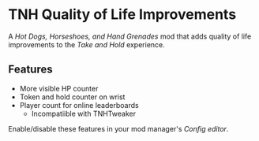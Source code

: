 # TNH Quality of Life Improvements
A *Hot Dogs, Horseshoes, and Hand Grenades* mod that adds quality of life improvements to the *Take and Hold* experience.

## Features
* More visible HP counter
* Token and hold counter on wrist
* Player count for online leaderboards
  * Incompatiible with TNHTweaker

Enable/disable these features in your mod manager's *Config editor*.